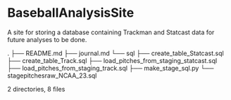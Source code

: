 # BaseballAnalysisSite
A site for storing a database containing Trackman and Statcast data for future analyses to be done.


.
├── README.md 
├── journal.md 
└── sql
    ├── create_table_Statcast.sql
    ├── create_table_Track.sql
    ├── load_pitches_from_staging_statcast.sql
    ├── load_pitches_from_staging_track.sql
    ├── make_stage_sql.py
    └── stagepitchesraw_NCAA_23.sql

2 directories, 8 files
